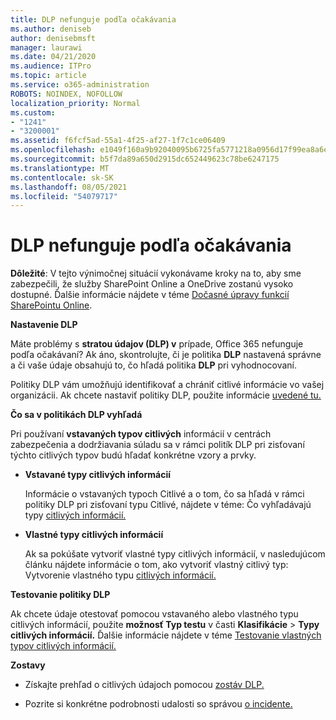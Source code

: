 ```yaml
---
title: DLP nefunguje podľa očakávania
ms.author: deniseb
author: denisebmsft
manager: laurawi
ms.date: 04/21/2020
ms.audience: ITPro
ms.topic: article
ms.service: o365-administration
ROBOTS: NOINDEX, NOFOLLOW
localization_priority: Normal
ms.custom:
- "1241"
- "3200001"
ms.assetid: f6fcf5ad-55a1-4f25-af27-1f7c1ce06409
ms.openlocfilehash: e1049f160a9b92040095b6725fa5771218a0956d17f99ea8a6e9cc279e7c73f6
ms.sourcegitcommit: b5f7da89a650d2915dc652449623c78be6247175
ms.translationtype: MT
ms.contentlocale: sk-SK
ms.lasthandoff: 08/05/2021
ms.locfileid: "54079717"
---
```

# <a name="dlp-not-working-as-expected"></a>DLP nefunguje podľa očakávania

**Dôležité**: V tejto výnimočnej situácií vykonávame kroky na to, aby sme zabezpečili, že služby SharePoint Online a OneDrive zostanú vysoko dostupné. Ďalšie informácie nájdete v téme [Dočasné úpravy funkcií SharePointu Online](https://aka.ms/ODSPAdjustments).

 **Nastavenie DLP**

Máte problémy s **stratou údajov (DLP) v** prípade, Office 365 nefunguje podľa očakávaní? Ak áno, skontrolujte, či je politika **DLP** nastavená správne a či vaše údaje obsahujú to, čo hľadá politika **DLP** pri vyhodnocovaní.
  
Politiky DLP vám umožňujú identifikovať a chrániť citlivé informácie vo vašej organizácii. Ak chcete nastaviť politiky DLP, použite informácie [uvedené tu.](https://docs.microsoft.com/microsoft-365/compliance/create-a-dlp-policy-from-a-template)
  
 **Čo sa v politikách DLP vyhľadá**
  
Pri používaní **vstavaných typov citlivých** informácií v centrách zabezpečenia a dodržiavania súladu sa v rámci politík DLP pri zisťovaní týchto citlivých typov budú hľadať konkrétne vzory a prvky.
  
- **Vstavané typy citlivých informácií**

    Informácie o vstavaných typoch Citlivé a o tom, čo sa hľadá v rámci politiky DLP pri zisťovaní typu Citlivé, nájdete v téme: Čo vyhľadávajú typy [citlivých informácií.](https://docs.microsoft.com/microsoft-365/compliance/sensitive-information-type-entity-definitions)

- **Vlastné typy citlivých informácií**

    Ak sa pokúšate vytvoriť vlastné typy citlivých informácií, v nasledujúcom článku nájdete informácie o tom, ako vytvoriť vlastný citlivý typ: Vytvorenie vlastného typu [citlivých informácií.](https://docs.microsoft.com/microsoft-365/compliance/create-a-custom-sensitive-information-type)

**Testovanie politiky DLP**

Ak chcete údaje otestovať pomocou vstavaného alebo vlastného typu citlivých informácií, použite **možnosť Typ testu** v časti **Klasifikácie**  >  **Typy citlivých informácií.** Ďalšie informácie nájdete v téme [Testovanie vlastných typov citlivých informácií.](https://docs.microsoft.com/microsoft-365/compliance/create-a-custom-sensitive-information-type#create-custom-sensitive-information-types-in-the-security--compliance-center)

 **Zostavy**
  
- Získajte prehľad o citlivých údajoch pomocou [zostáv DLP.](https://docs.microsoft.com/microsoft-365/compliance/data-loss-prevention-policies#dlp-reports)

- Pozrite si konkrétne podrobnosti udalosti so správou [o incidente.](https://docs.microsoft.com/microsoft-365/compliance/data-loss-prevention-policies#incident-reports)
